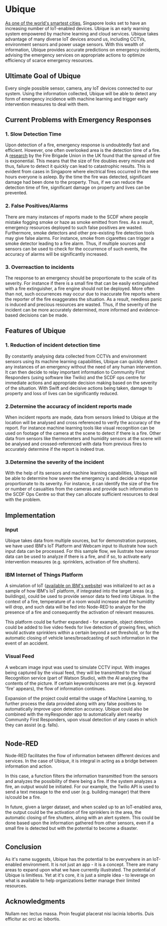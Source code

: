 
# Ubique

[As one of the world's smartest cities](https://www.edb.gov.sg/en/news-and-events/insights/innovation/what-it-takes-to-be-a-smart-city-in-southeast-asia.html), Singapore looks set to have an increasing number of IoT-enabled devices. Ubique is an early warning system empowered by machine learning and cloud services. Ubique takes advantage of many diverse IoT devices around us, including CCTVs, environment sensors and power usage sensors. With this wealth of information, Ubique provides accurate predictions on emergency incidents, advising the emergency services on appropriate actions to optimize efficiency of scarce emergency resources. 


## Ultimate Goal of Ubique
Every single possible sensor, camera, any IoT devices connected to our system. Using the information collected, Ubique will be able to detect any form of emergency incidence with machine learning and trigger early intervention measures to deal with them. 

## Current Problems with Emergency Responses

### 1. Slow Detection Time
Upon detection of a fire, emergency response is undoubtedly fast and efficient. However, one often overlooked area is the detection time of a fire. A [research](https://www.epsu.org/sites/default/files/article/files/6367-Its-about-time-LOW-RES2.pdf) by the Fire Brigade Union in the UK found that the spread of fire is exponential. This means that the size of fire doubles every minute and thus, failure to detect it quickly can lead to catastrophic results. This is evident from cases in Singapore where electrical fires occurred in the wee hours everyone is asleep. By the time the fire was detected, significant damage had been done to the property. Thus, if we can reduce the detection time of fire, significant damage on property and lives can be prevented.
### 2. False Positives/Alarms
There are many instances of reports made to the SCDF where people mistake fogging smoke or haze as smoke emitted from fires. As a result, emergency resources deployed to such false positives are wasted. Furthermore, smoke detectors and other pre-existing fire detection tools may give false alarms. For instance, smoke from cigarettes can trigger a smoke detector leading to a fire alarm. Thus, if multiple sources and sensors can be used to check for the occurrence of such events, the accuracy of alarms will be significantly increased.
### 3. Overreaction to incidents
The response to an emergency should be proportionate to the scale of its severity. For instance if there is a small fire that can be easily extinguished with a fire extinguisher, a fire engine should not be deployed. More often than not, such occurrences may occur due to inaccurate fire reports where the reporter of the fire exaggerates the situation. As a result, needless panic is induced and precious resources are wasted. Thus, if the severity of the incident can be more accurately determined, more informed and evidence-based decisions can be made.

## Features of Ubique
### 1. Reduction of incident detection time
By constantly analysing data collected from CCTVs and environment sensors using its machine learning capabilities, Ubique can quickly detect any instances of an emergency without the need of any human intervention. It can then decide to relay important information to Community First Responders (using software like Twilio) and the SCDF ops centre for immediate actions and appropriate decision making based on the severity of the situation. With Swift and decisive actions being taken, damage to property and loss of lives can be significantly reduced.



### 2.Determine the accuracy of incident reports made 
When incident reports are made, data from sensors linked to Ubique at the location will be analysed and cross referenced to verify the accuracy of the report.  For instance machine learning tools like visual recognition can be used on footage of the camera at the scene to detect if there is a fire. Other data from sensors like thermometers and humidity sensors at the scene will be analysed and crossed-referenced with data from previous fires to accurately determine if the report is indeed true.  

### 3.Determine the severity of the incident
With the help of its sensors and machine learning capabilities, Ubique will be able to determine how severe the emergency is and decide a response proportionate to its severity. For instance, it can identify the size of the fire or number of casualties from the cameras and provide such information to the SCDF Ops Centre so that they can allocate sufficient resources to deal with the problem.


## Implementation

### Input

Ubique takes data from multiple sources, but for demonstration purposes, we have used IBM's IoT Platform and Webcam input to illustrate how such input data can be processed. For this sample flow, we ilustrate how sensor data can be used to analyze if there is a fire, and if so, to activate early intervention measures (e.g. sprinklers, activation of fire shutters).

### IBM Internet of Things Platform 

A simulation of IoT ([available on IBM's website](http://quickstart.internetofthings.ibmcloud.com/iotsensor)) was initialized to act as a sample of how IBM's IoT platform, if integrated into the target areas (e.g. buildings), could be used to provide sensor data to feed into Ubique. In the context of a fire, temperature of a room would increase and the humidity will drop, and such data will be fed into Node-RED to analyze for the presence of a fire and consequently the activation of relevant measures. 

This platform could be further expanded - for example, object detection could be added to live video feeds for live detection of growing fires, which would activate sprinklers within a certain beyond a set threshold, or for the automatic closing of vehicle lanes/broadcasting of such information in the event of an accident. 

### Visual Feed

A webcam image input was used to simulate CCTV input. With images being captured by the visual feed, they will be transmitted to the Visual Recognition service (part of Watson Studio), with the AI analyzing the contents of the picture. If certain keywords/scores are met (e.g. keyword 'fire' appears), the flow of information continues.

 Expansion of the project could entail the usage of Machine Learning, to further process the data provided along with any false positives to automatically improve upon detection accuracy. Ubique could also be combined with the myResponder app to automatically alert nearby Community First Responders, upon visual detection of any cases in which they can assist (e.g. falls).
#

## Node-RED

Node-RED facilitates the flow of information between different devices and services. In the case of Ubique, it is integral in acting as a bridge between information and action.

In this case, a function filters the information transmitted from the sensors and analyzes the possibility of there being a fire. If the system analyzes a fire, an output would be initiated. For our example, the Twilio API is used to send a text message to the end user (e.g. building manager) that there is/could be a fire. 

In future, given a larger dataset, and when scaled up to an IoT-enabled area, the output could be the activation of fire sprinklers in the area, the automatic closing of fire shutters, along with an alert system. This could be done based upon the information gathered from other sensors, even if a small fire is detected but with the potential to become a disaster.

#
## Conclusion

As it's name suggests, Ubique has the potential to be everywhere in an IoT-enabled environment. It is not just an app - it is a concept. There are many areas to expand upon what we have currently illustrated. The potential of Ubique is limitless. Yet at it's core, it is just a simple idea - to leverage on what is available to help organizations better manage their limited resources. 

## Acknowledgments

Nullam nec lectus massa. Proin feugiat placerat nisi lacinia lobortis. Duis efficitur ac orci ac lobortis.
